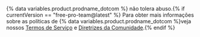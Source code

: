 {% data variables.product.prodname_dotcom %} não tolera abuso.{% if currentVersion == "free-pro-team@latest" %} Para obter mais informações sobre as políticas de {% data variables.product.prodname_dotcom %}veja nossos [Termos de Serviço](/articles/github-terms-of-service) e [Diretrizes da Comunidade](/articles/github-community-guidelines).{% endif %}
